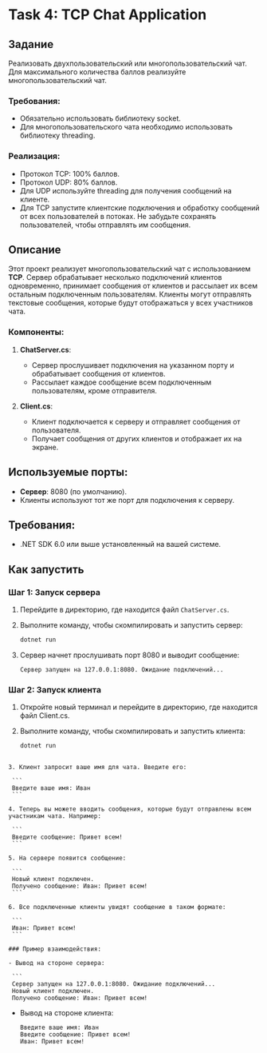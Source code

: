 # Task 4: TCP Chat Application

## Задание

Реализовать двухпользовательский или многопользовательский чат. 
Для максимального количества баллов реализуйте многопользовательский чат.

### Требования:

- Обязательно использовать библиотеку socket.
- Для многопользовательского чата необходимо использовать библиотеку threading.

### Реализация:

- Протокол TCP: 100% баллов.
- Протокол UDP: 80% баллов.
- Для UDP используйте threading для получения сообщений на клиенте.
- Для TCP запустите клиентские подключения и обработку сообщений от всех пользователей в потоках. Не забудьте сохранять пользователей, чтобы отправлять им сообщения.

## Описание

Этот проект реализует многопользовательский чат с использованием **TCP**. 
Сервер обрабатывает несколько подключений клиентов одновременно, принимает сообщения от клиентов и рассылает их всем остальным подключенным пользователям. 
Клиенты могут отправлять текстовые сообщения, которые будут отображаться у всех участников чата.

### Компоненты:

1. **ChatServer.cs**:
    - Сервер прослушивает подключения на указанном порту и обрабатывает сообщения от клиентов.
    - Рассылает каждое сообщение всем подключенным пользователям, кроме отправителя.

2. **Client.cs**:
    - Клиент подключается к серверу и отправляет сообщения от пользователя.
    - Получает сообщения от других клиентов и отображает их на экране.

## Используемые порты:
- **Сервер**: 8080 (по умолчанию).
- Клиенты используют тот же порт для подключения к серверу.

## Требования:
- .NET SDK 6.0 или выше установленный на вашей системе.

## Как запустить

### Шаг 1: Запуск сервера

1. Перейдите в директорию, где находится файл `ChatServer.cs`.
2. Выполните команду, чтобы скомпилировать и запустить сервер:

   ```bash
   dotnet run
   ```
3. Сервер начнет прослушивать порт 8080 и выводит сообщение:

    ```
    Сервер запущен на 127.0.0.1:8080. Ожидание подключений...
    ```
   
### Шаг 2: Запуск клиента

1. Откройте новый терминал и перейдите в директорию, где находится файл Client.cs.
2.	Выполните команду, чтобы скомпилировать и запустить клиента:

    ```bash
    dotnet run
   ```

3. Клиент запросит ваше имя для чата. Введите его:

    ```
    Введите ваше имя: Иван
    ```
   
4. Теперь вы можете вводить сообщения, которые будут отправлены всем участникам чата. Например:

    ```
    Введите сообщение: Привет всем!
    ```
   
5. На сервере появится сообщение:

    ```
    Новый клиент подключен.
    Получено сообщение: Иван: Привет всем!
    ```
   
6. Все подключенные клиенты увидят сообщение в таком формате:

    ```
    Иван: Привет всем!
    ```
   
### Пример взаимодействия:

- Вывод на стороне сервера:
    
    ```
    Сервер запущен на 127.0.0.1:8080. Ожидание подключений...
    Новый клиент подключен.
    Получено сообщение: Иван: Привет всем!
   ```
  
- Вывод на стороне клиента:

    ```
    Введите ваше имя: Иван
    Введите сообщение: Привет всем!
    Иван: Привет всем!
    ```